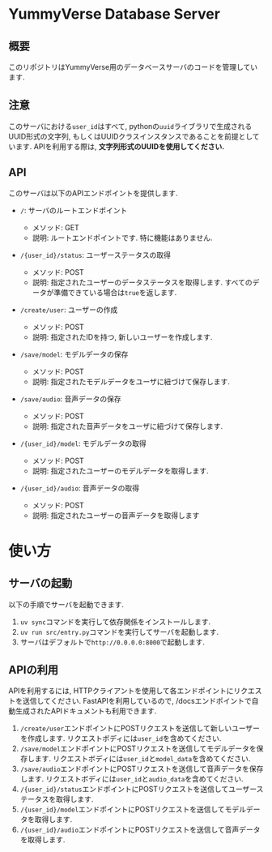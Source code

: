 # YummyVerse Database Server

## 概要
このリポジトリはYummyVerse用のデータベースサーバのコードを管理しています.

## 注意
このサーバにおける`user_id`はすべて, pythonの`uuid`ライブラリで生成されるUUID形式の文字列, もしくはUUIDクラスインスタンスであることを前提としています. APIを利用する際は, **文字列形式のUUIDを使用してください.**

## API
このサーバは以下のAPIエンドポイントを提供します.
- `/`: サーバのルートエンドポイント
    - メソッド: GET
    - 説明: ルートエンドポイントです. 特に機能はありません.

- `/{user_id}/status`: ユーザーステータスの取得
    - メソッド: POST
    - 説明: 指定されたユーザーのデータステータスを取得します. すべてのデータが準備できている場合は`true`を返します.

- `/create/user`: ユーザーの作成
    - メソッド: POST
    - 説明: 指定されたIDを持つ, 新しいユーザーを作成します.

- `/save/model`: モデルデータの保存
    - メソッド: POST
    - 説明: 指定されたモデルデータをユーザに紐づけて保存します.

- `/save/audio`: 音声データの保存
    - メソッド: POST
    - 説明: 指定された音声データをユーザに紐づけて保存します.

- `/{user_id}/model`: モデルデータの取得
    - メソッド: POST
    - 説明: 指定されたユーザーのモデルデータを取得します.

- `/{user_id}/audio`: 音声データの取得
    - メソッド: POST
    - 説明: 指定されたユーザーの音声データを取得します

# 使い方
## サーバの起動
以下の手順でサーバを起動できます.

1. `uv sync`コマンドを実行して依存関係をインストールします.
2. `uv run src/entry.py`コマンドを実行してサーバを起動します.
3. サーバはデフォルトで`http://0.0.0.0:8000`で起動します.

## APIの利用
APIを利用するには, HTTPクライアントを使用して各エンドポイントにリクエストを送信してください. FastAPIを利用しているので, /docsエンドポイントで自動生成されたAPIドキュメントも利用できます.

1. `/create/user`エンドポイントにPOSTリクエストを送信して新しいユーザーを作成します. リクエストボディには`user_id`を含めてください.
2. `/save/model`エンドポイントにPOSTリクエストを送信してモデルデータを保存します. リクエストボディには`user_id`と`model_data`を含めてください.
3. `/save/audio`エンドポイントにPOSTリクエストを送信して音声データを保存します. リクエストボディには`user_id`と`audio_data`を含めてください.
4. `/{user_id}/status`エンドポイントにPOSTリクエストを送信してユーザーステータスを取得します.
5. `/{user_id}/model`エンドポイントにPOSTリクエストを送信してモデルデータを取得します.
6. `/{user_id}/audio`エンドポイントにPOSTリクエストを送信して音声データを取得します.

